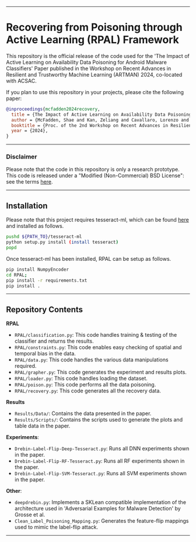 ***
# Recovering from Poisoning through Active Learning (RPAL) Framework

This repository is the official release of the code used for the 'The Impact of Active Learning on Availability Data Poisoning for Android Malware Classifiers' Paper published in the Workshop on Recent Advances in Resilient and Trustworthy Machine Learning (ARTMAN) 2024, co-located with ACSAC.

If you plan to use this repository in your projects, please cite the following paper:

```bibtex
@inproceedings{mcfadden2024recovery,
  title = {The Impact of Active Learning on Availability Data Poisoning for Android Malware Classifiers},
  author = {McFadden, Shae and Kan, Zeliang and Cavallaro, Lorenzo and Pierazzi, Fabio},
  booktitle = {Proc. of the 2nd Workshop on Recent Advances in Resilient and Trustworthy Machine Learning-Driven Systems (ARTMAN)},
  year = {2024},
}
```
***

### Disclaimer 

Please note that the code in this repository is only a research prototype. This code is released under a "Modified (Non-Commercial) BSD License": see the terms [here](./LICENSE).

***

## Installation
Please note that this project requires tesseract-ml, which can be found [here](https://github.com/s2labres/tesseract-ml-release) and installed as follows.
```bash
pushd ${PATH_TO}/tesseract-ml
python setup.py install (install tesseract)
popd
```
Once tesseract-ml has been installed, RPAL can be setup as follows.
``` bash
pip install NumpyEncoder
cd RPAL;
pip install -r requirements.txt
pip install .
```

***

## Repository Contents

**RPAL**
- `RPAL/classification.py`: This code handles training & testing of the classifier and returns the results.
- `RPAL/constraints.py`: This code enables easy checking of spatial and temporal bias in the data.
- `RPAL/data.py`: This code handles the various data manipulations required.
- `RPAL/grapher.py`: This code generates the experiment and results plots.
- `RPAL/loader.py`: This code handles loading the dataset.
- `RPAL/poison.py`: This code performs all the data poisoning.
- `RPAL/recovery.py`: This code generates all the recovery data.

**Results**
- `Results/Data/`: Contains the data presented in the paper.
- `Results/Scripts/`: Contains the scripts used to generate the plots and table data in the paper.

**Experiments**:
- `Drebin-Label-Flip-Deep-Tesseract.py`: Runs all DNN experiments shown in the paper.
- `Drebin-Label-Flip-RF-Tesseract.py`: Runs all RF experiments shown in the paper.
- `Drebin-Label-Flip-SVM-Tesseract.py`: Runs all SVM experiments shown in the paper.

**Other**:
- `deepdrebin.py`: Implements a SKLean compatible implementation of the architecture used in 'Adversarial Examples for Malware Detection' by Grosse et al.
- `Clean_Label_Poisoning_Mapping.py`: Generates the feature-flip mappings used to mimic the label-flip attack.

***
